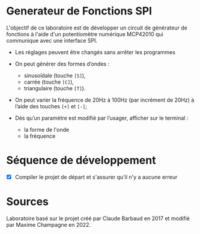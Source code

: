# Generateur de Fonctions SPI

L'objectif de ce laboratoire est de développer un circuit de générateur de fonctions à l'aide d'un potentiomètre numérique MCP42010 qui communique avec une interface SPI.

- Les réglages peuvent être changés sans arrêter les programmes
- On peut générer des formes d’ondes :
    - sinusoïdale (touche `[S]`), 
    - carrée (touche `[C]`),
    - triangulaire (touche `[T]`).

- On peut varier la fréquence de 20Hz à 100Hz (par incrément de 20Hz) à l’aide des touches `[+]` et `[-]`;
- Dès qu’un paramètre est modifié par l’usager, afficher sur le terminal :
    - la forme de l'onde
    - la fréquence

# Séquence de développement

- [x] Compiler le projet de départ et s'assurer qu'il n'y a aucune erreur





# Sources

Laboratoire basé sur le projet créé par Claude Barbaud en 2017 et modifié par Maxime Champagne en 2022.